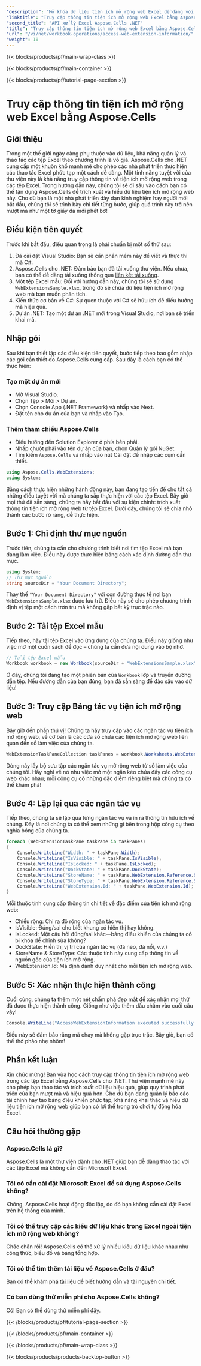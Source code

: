 ```yaml
---
"description": "Mở khóa dữ liệu tiện ích mở rộng web Excel dễ dàng với Aspose.Cells cho .NET. Hướng dẫn từng bước dành cho các nhà phát triển đang tìm kiếm giải pháp tự động hóa."
"linktitle": "Truy cập thông tin tiện ích mở rộng web Excel bằng Aspose.Cells"
"second_title": "API xử lý Excel Aspose.Cells .NET"
"title": "Truy cập thông tin tiện ích mở rộng web Excel bằng Aspose.Cells"
"url": "/vi/net/workbook-operations/access-web-extension-information/"
"weight": 10
---
```


{{< blocks/products/pf/main-wrap-class >}}

{{< blocks/products/pf/main-container >}}

{{< blocks/products/pf/tutorial-page-section >}}

# Truy cập thông tin tiện ích mở rộng web Excel bằng Aspose.Cells

## Giới thiệu
Trong một thế giới ngày càng phụ thuộc vào dữ liệu, khả năng quản lý và thao tác các tệp Excel theo chương trình là vô giá. Aspose.Cells cho .NET cung cấp một khuôn khổ mạnh mẽ cho phép các nhà phát triển thực hiện các thao tác Excel phức tạp một cách dễ dàng. Một tính năng tuyệt vời của thư viện này là khả năng truy cập thông tin về tiện ích mở rộng web trong các tệp Excel. Trong hướng dẫn này, chúng tôi sẽ đi sâu vào cách bạn có thể tận dụng Aspose.Cells để trích xuất và hiểu dữ liệu tiện ích mở rộng web này. Cho dù bạn là một nhà phát triển dày dạn kinh nghiệm hay người mới bắt đầu, chúng tôi sẽ trình bày chi tiết từng bước, giúp quá trình này trở nên mượt mà như một tờ giấy da mới phết bơ!
## Điều kiện tiên quyết
Trước khi bắt đầu, điều quan trọng là phải chuẩn bị một số thứ sau:
1. Đã cài đặt Visual Studio: Bạn sẽ cần phần mềm này để viết và thực thi mã C#.
2. Aspose.Cells cho .NET: Đảm bảo bạn đã tải xuống thư viện. Nếu chưa, bạn có thể dễ dàng tải xuống thông qua [liên kết tải xuống](https://releases.aspose.com/cells/net/).
3. Một tệp Excel mẫu: Đối với hướng dẫn này, chúng tôi sẽ sử dụng `WebExtensionsSample.xlsx`, trong đó sẽ chứa dữ liệu tiện ích mở rộng web mà bạn muốn phân tích.
4. Kiến thức cơ bản về C#: Sự quen thuộc với C# sẽ hữu ích để điều hướng mã hiệu quả.
5. Dự án .NET: Tạo một dự án .NET mới trong Visual Studio, nơi bạn sẽ triển khai mã.
## Nhập gói
Sau khi bạn thiết lập các điều kiện tiên quyết, bước tiếp theo bao gồm nhập các gói cần thiết do Aspose.Cells cung cấp. Sau đây là cách bạn có thể thực hiện:
### Tạo một dự án mới
- Mở Visual Studio.
- Chọn Tệp > Mới > Dự án.
- Chọn Console App (.NET Framework) và nhấp vào Next.
- Đặt tên cho dự án của bạn và nhấp vào Tạo.
### Thêm tham chiếu Aspose.Cells
- Điều hướng đến Solution Explorer ở phía bên phải.
- Nhấp chuột phải vào tên dự án của bạn, chọn Quản lý gói NuGet.
- Tìm kiếm `Aspose.Cells` và nhấp vào nút Cài đặt để nhập các cụm cần thiết.
```csharp
using Aspose.Cells.WebExtensions;
using System;
```
Bằng cách thực hiện những hành động này, bạn đang tạo tiền đề cho tất cả những điều tuyệt vời mà chúng ta sắp thực hiện với các tệp Excel. 
Bây giờ mọi thứ đã sẵn sàng, chúng ta hãy bắt đầu với sự kiện chính: trích xuất thông tin tiện ích mở rộng web từ tệp Excel. Dưới đây, chúng tôi sẽ chia nhỏ thành các bước rõ ràng, dễ thực hiện.
## Bước 1: Chỉ định thư mục nguồn
Trước tiên, chúng ta cần cho chương trình biết nơi tìm tệp Excel mà bạn đang làm việc. Điều này được thực hiện bằng cách xác định đường dẫn thư mục.
```csharp
using System;
// Thư mục nguồn
string sourceDir = "Your Document Directory";
```
Thay thế `"Your Document Directory"` với con đường thực tế nơi bạn `WebExtensionsSample.xlsx` được lưu trữ. Điều này sẽ cho phép chương trình định vị tệp một cách trơn tru mà không gặp bất kỳ trục trặc nào.
## Bước 2: Tải tệp Excel mẫu
Tiếp theo, hãy tải tệp Excel vào ứng dụng của chúng ta. Điều này giống như việc mở một cuốn sách để đọc – chúng ta cần đưa nội dung vào bộ nhớ.
```csharp
// Tải tệp Excel mẫu
Workbook workbook = new Workbook(sourceDir + "WebExtensionsSample.xlsx");
```
Ở đây, chúng tôi đang tạo một phiên bản của `Workbook` lớp và truyền đường dẫn tệp. Nếu đường dẫn của bạn đúng, bạn đã sẵn sàng để đào sâu vào dữ liệu!
## Bước 3: Truy cập Bảng tác vụ tiện ích mở rộng web
Bây giờ đến phần thú vị! Chúng ta hãy truy cập vào các ngăn tác vụ tiện ích mở rộng web, về cơ bản là các cửa sổ chứa các tiện ích mở rộng web liên quan đến sổ làm việc của chúng ta.
```csharp
WebExtensionTaskPaneCollection taskPanes = workbook.Worksheets.WebExtensionTaskPanes;
```
Dòng này lấy bộ sưu tập các ngăn tác vụ mở rộng web từ sổ làm việc của chúng tôi. Hãy nghĩ về nó như việc mở một ngăn kéo chứa đầy các công cụ web khác nhau; mỗi công cụ có những đặc điểm riêng biệt mà chúng ta có thể khám phá!
## Bước 4: Lặp lại qua các ngăn tác vụ
Tiếp theo, chúng ta sẽ lặp qua từng ngăn tác vụ và in ra thông tin hữu ích về chúng. Đây là nơi chúng ta có thể xem những gì bên trong hộp công cụ theo nghĩa bóng của chúng ta.
```csharp
foreach (WebExtensionTaskPane taskPane in taskPanes)
{
	Console.WriteLine("Width: " + taskPane.Width);
	Console.WriteLine("IsVisible: " + taskPane.IsVisible);
	Console.WriteLine("IsLocked: " + taskPane.IsLocked);
	Console.WriteLine("DockState: " + taskPane.DockState);
	Console.WriteLine("StoreName: " + taskPane.WebExtension.Reference.StoreName);
	Console.WriteLine("StoreType: " + taskPane.WebExtension.Reference.StoreType);
	Console.WriteLine("WebExtension.Id: " + taskPane.WebExtension.Id);
}
```
Mỗi thuộc tính cung cấp thông tin chi tiết về đặc điểm của tiện ích mở rộng web:
- Chiều rộng: Chỉ ra độ rộng của ngăn tác vụ.
- IsVisible: Đúng/sai cho biết khung có hiển thị hay không.
- IsLocked: Một câu hỏi đúng/sai khác—bảng điều khiển của chúng ta có bị khóa để chỉnh sửa không?
- DockState: Hiển thị vị trí của ngăn tác vụ (đã neo, đã nổi, v.v.)
- StoreName & StoreType: Các thuộc tính này cung cấp thông tin về nguồn gốc của tiện ích mở rộng.
- WebExtension.Id: Mã định danh duy nhất cho mỗi tiện ích mở rộng web.
## Bước 5: Xác nhận thực hiện thành công
Cuối cùng, chúng ta thêm một nét chấm phá đẹp mắt để xác nhận mọi thứ đã được thực hiện thành công. Giống như việc thêm dấu chấm vào cuối câu vậy!
```csharp
Console.WriteLine("AccessWebExtensionInformation executed successfully.");
```
Điều này sẽ đảm bảo rằng mã chạy mà không gặp trục trặc. Bây giờ, bạn có thể thở phào nhẹ nhõm!
## Phần kết luận
Xin chúc mừng! Bạn vừa học cách truy cập thông tin tiện ích mở rộng web trong các tệp Excel bằng Aspose.Cells cho .NET. Thư viện mạnh mẽ này cho phép bạn thao tác và trích xuất dữ liệu hiệu quả, giúp quy trình phát triển của bạn mượt mà và hiệu quả hơn. Cho dù bạn đang quản lý báo cáo tài chính hay tạo bảng điều khiển phức tạp, khả năng khai thác và hiểu dữ liệu tiện ích mở rộng web giúp bạn có lợi thế trong trò chơi tự động hóa Excel.
## Câu hỏi thường gặp
### Aspose.Cells là gì?
Aspose.Cells là một thư viện dành cho .NET giúp bạn dễ dàng thao tác với các tệp Excel mà không cần đến Microsoft Excel.
### Tôi có cần cài đặt Microsoft Excel để sử dụng Aspose.Cells không?
Không, Aspose.Cells hoạt động độc lập, do đó bạn không cần cài đặt Excel trên hệ thống của mình.
### Tôi có thể truy cập các kiểu dữ liệu khác trong Excel ngoài tiện ích mở rộng web không?
Chắc chắn rồi! Aspose.Cells có thể xử lý nhiều kiểu dữ liệu khác nhau như công thức, biểu đồ và bảng tổng hợp.
### Tôi có thể tìm thêm tài liệu về Aspose.Cells ở đâu?
Bạn có thể khám phá [tài liệu](https://reference.aspose.com/cells/net/) để biết hướng dẫn và tài nguyên chi tiết.
### Có bản dùng thử miễn phí cho Aspose.Cells không?
Có! Bạn có thể dùng thử miễn phí [đây](https://releases.aspose.com/).

{{< /blocks/products/pf/tutorial-page-section >}}

{{< /blocks/products/pf/main-container >}}

{{< /blocks/products/pf/main-wrap-class >}}

{{< blocks/products/products-backtop-button >}}